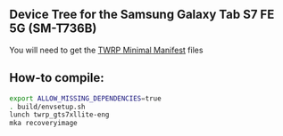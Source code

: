 ## Device Tree for the Samsung Galaxy Tab S7 FE 5G (SM-T736B)
You will need to get the [TWRP Minimal Manifest](https://github.com/minimal-manifest-twrp/platform_manifest_twrp_aosp) files

## How-to compile:

```sh
export ALLOW_MISSING_DEPENDENCIES=true
. build/envsetup.sh
lunch twrp_gts7xllite-eng
mka recoveryimage
```
